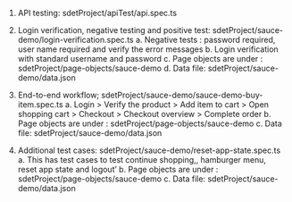 1.	API testing:  sdetProject/apiTest/api.spec.ts

2.	Login verification, negative testing and positive test: sdetProject/sauce-demo/login-verification.spec.ts 
    a.	Negative tests : password required, user name required and verify the error messages
    b.	Login verification with standard username and password
    c.	Page objects are under : sdetProject/page-objects/sauce-demo
    d. 	Data file: sdetProject/sauce-demo/data.json

3.	End-to-end workflow; sdetProject/sauce-demo/sauce-demo-buy-item.spec.ts
    a.	Login > Verify the product > Add item to cart  >  Open shopping cart > Checkout > Checkout overview > Complete order
    b.	Page objects are under : sdetProject/page-objects/sauce-demo
    c.	Data file: sdetProject/sauce-demo/data.json

4.	Additional test cases: sdetProject/sauce-demo/reset-app-state.spec.ts
    a.	This has test cases to test continue shopping,, hamburger menu, reset app state and logout’
    b.	Page objects are under : sdetProject/page-objects/sauce-demo
    c.	Data file: sdetProject/sauce-demo/data.json
